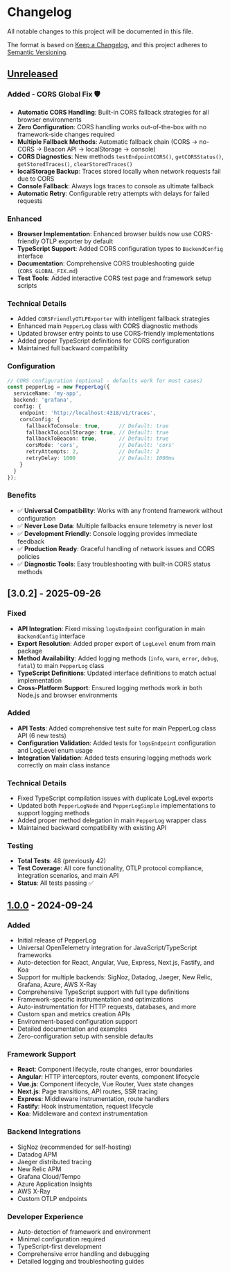 # Changelog

All notable changes to this project will be documented in this file.

The format is based on [Keep a Changelog](https://keepachangelog.com/en/1.0.0/),
and this project adheres to [Semantic Versioning](https://semver.org/spec/v2.0.0.html).

## [Unreleased]

### Added - CORS Global Fix 🛡️
- **Automatic CORS Handling**: Built-in CORS fallback strategies for all browser environments
- **Zero Configuration**: CORS handling works out-of-the-box with no framework-side changes required
- **Multiple Fallback Methods**: Automatic fallback chain (CORS → no-CORS → Beacon API → localStorage → console)
- **CORS Diagnostics**: New methods `testEndpointCORS()`, `getCORSStatus()`, `getStoredTraces()`, `clearStoredTraces()`
- **localStorage Backup**: Traces stored locally when network requests fail due to CORS
- **Console Fallback**: Always logs traces to console as ultimate fallback
- **Automatic Retry**: Configurable retry attempts with delays for failed requests

### Enhanced
- **Browser Implementation**: Enhanced browser builds now use CORS-friendly OTLP exporter by default
- **TypeScript Support**: Added CORS configuration types to `BackendConfig` interface
- **Documentation**: Comprehensive CORS troubleshooting guide (`CORS_GLOBAL_FIX.md`)
- **Test Tools**: Added interactive CORS test page and framework setup scripts

### Technical Details
- Added `CORSFriendlyOTLPExporter` with intelligent fallback strategies
- Enhanced main `PepperLog` class with CORS diagnostic methods
- Updated browser entry points to use CORS-friendly implementations
- Added proper TypeScript definitions for CORS configuration
- Maintained full backward compatibility

### Configuration
```typescript
// CORS configuration (optional - defaults work for most cases)
const pepperLog = new PepperLog({
  serviceName: 'my-app',
  backend: 'grafana',
  config: {
    endpoint: 'http://localhost:4318/v1/traces',
    corsConfig: {
      fallbackToConsole: true,      // Default: true
      fallbackToLocalStorage: true, // Default: true  
      fallbackToBeacon: true,       // Default: true
      corsMode: 'cors',             // Default: 'cors'
      retryAttempts: 2,             // Default: 2
      retryDelay: 1000              // Default: 1000ms
    }
  }
});
```

### Benefits
- ✅ **Universal Compatibility**: Works with any frontend framework without configuration
- ✅ **Never Lose Data**: Multiple fallbacks ensure telemetry is never lost
- ✅ **Development Friendly**: Console logging provides immediate feedback
- ✅ **Production Ready**: Graceful handling of network issues and CORS policies
- ✅ **Diagnostic Tools**: Easy troubleshooting with built-in CORS status methods

## [3.0.2] - 2025-09-26

### Fixed
- **API Integration**: Fixed missing `logsEndpoint` configuration in main `BackendConfig` interface
- **Export Resolution**: Added proper export of `LogLevel` enum from main package
- **Method Availability**: Added logging methods (`info`, `warn`, `error`, `debug`, `fatal`) to main `PepperLog` class
- **TypeScript Definitions**: Updated interface definitions to match actual implementation
- **Cross-Platform Support**: Ensured logging methods work in both Node.js and browser environments

### Added
- **API Tests**: Added comprehensive test suite for main PepperLog class API (6 new tests)
- **Configuration Validation**: Added tests for `logsEndpoint` configuration and LogLevel enum usage
- **Integration Validation**: Added tests ensuring logging methods work correctly on main class instance

### Technical Details
- Fixed TypeScript compilation issues with duplicate LogLevel exports
- Updated both `PepperLogNode` and `PepperLogSimple` implementations to support logging methods
- Added proper method delegation in main `PepperLog` wrapper class
- Maintained backward compatibility with existing API

### Testing
- **Total Tests**: 48 (previously 42)
- **Test Coverage**: All core functionality, OTLP protocol compliance, integration scenarios, and main API
- **Status**: All tests passing ✅

## [1.0.0] - 2024-09-24

### Added
- Initial release of PepperLog
- Universal OpenTelemetry integration for JavaScript/TypeScript frameworks
- Auto-detection for React, Angular, Vue, Express, Next.js, Fastify, and Koa
- Support for multiple backends: SigNoz, Datadog, Jaeger, New Relic, Grafana, Azure, AWS X-Ray
- Comprehensive TypeScript support with full type definitions
- Framework-specific instrumentation and optimizations
- Auto-instrumentation for HTTP requests, databases, and more
- Custom span and metrics creation APIs
- Environment-based configuration support
- Detailed documentation and examples
- Zero-configuration setup with sensible defaults

### Framework Support
- **React**: Component lifecycle, route changes, error boundaries
- **Angular**: HTTP interceptors, router events, component lifecycle
- **Vue.js**: Component lifecycle, Vue Router, Vuex state changes
- **Next.js**: Page transitions, API routes, SSR tracing
- **Express**: Middleware instrumentation, route handlers
- **Fastify**: Hook instrumentation, request lifecycle
- **Koa**: Middleware and context instrumentation

### Backend Integrations
- SigNoz (recommended for self-hosting)
- Datadog APM
- Jaeger distributed tracing
- New Relic APM
- Grafana Cloud/Tempo
- Azure Application Insights
- AWS X-Ray
- Custom OTLP endpoints

### Developer Experience
- Auto-detection of framework and environment
- Minimal configuration required
- TypeScript-first development
- Comprehensive error handling and debugging
- Detailed logging and troubleshooting guides

[Unreleased]: https://github.com/yourusername/pepper-log/compare/v1.0.0...HEAD
[1.0.0]: https://github.com/yourusername/pepper-log/releases/tag/v1.0.0